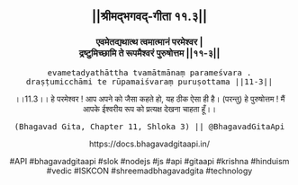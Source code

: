 <center><h2>||श्रीमद्‍भगवद्‍-गीता ११.३||</h2>
<h3>एवमेतद्यथात्थ त्वमात्मानं परमेश्वर |<br/>द्रष्टुमिच्छामि ते रूपमैश्वरं पुरुषोत्तम ||११-३||</h3>
<pre>evametadyathāttha tvamātmānaṃ parameśvara .<br/>draṣṭumicchāmi te rūpamaiśvaraṃ puruṣottama ||11-3||</pre>
<p>।।11.3।। हे परमेश्वर ! आप अपने को जैसा कहते हो, यह ठीक ऐसा ही है। (परन्तु) हे पुरुषोत्तम ! मैं आपके ईश्वरीय रूप को प्रत्यक्ष देखना चाहता हूँ।।</p>
<pre>(Bhagavad Gita, Chapter 11, Shloka 3) || @BhagavadGitaApi</pre><p>https://docs.bhagavadgitaapi.in/</p><p>#API #bhagavadgitaapi #slok #nodejs #js #api #gitaapi #krishna #hinduism #vedic #ISKCON #shreemadbhagavadgita #technology</p></center>